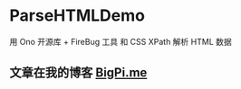 # ParseHTMLDemo
用 Ono 开源库 + FireBug 工具 和 CSS XPath 解析 HTML 数据


## 文章在我的博客 [BigPi.me](http://bigpi.me/post/ios/ios-zhua-qu-html-css-xpath-jie-xi-shu-ju)